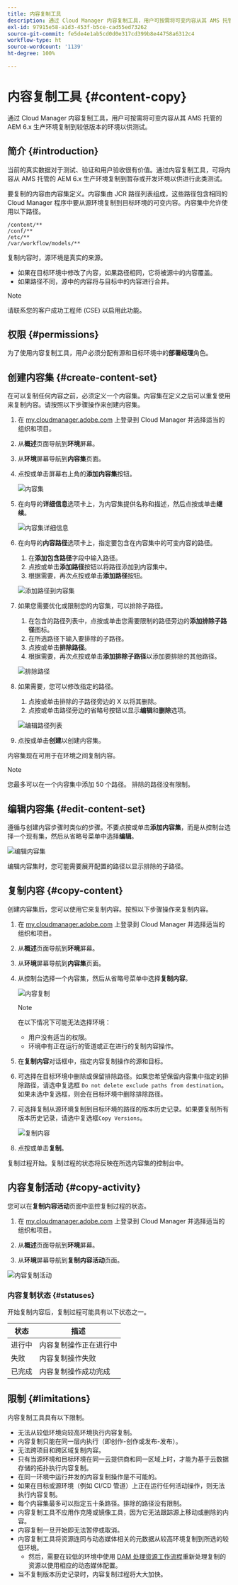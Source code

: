 ```yaml
---
title: 内容复制工具
description: 通过 Cloud Manager 内容复制工具，用户可按需将可变内容从其 AMS 托管的 AEM 6.x 生产环境复制到较低版本的环境以供测试。
exl-id: 97915e58-a1d3-453f-b5ce-cad55ed73262
source-git-commit: fe5de4e1ab5cd0d0e317cd399b8e44758a6312c4
workflow-type: ht
source-wordcount: '1139'
ht-degree: 100%

---
```



# 内容复制工具 {#content-copy}

通过 Cloud Manager 内容复制工具，用户可按需将可变内容从其 AMS 托管的 AEM 6.x 生产环境复制到较低版本的环境以供测试。

## 简介 {#introduction}

当前的真实数据对于测试、验证和用户验收很有价值。通过内容复制工具，可将内容从 AMS 托管的 AEM 6.x 生产环境复制到暂存或开发环境以供进行此类测试。

要复制的内容由内容集定义。内容集由 JCR 路径列表组成，这些路径包含相同的 Cloud Manager 程序中要从源环境复制到目标环境的可变内容。内容集中允许使用以下路径。

```text
/content/**
/conf/**
/etc/**
/var/workflow/models/**
```

复制内容时，源环境是真实的来源。

* 如果在目标环境中修改了内容，如果路径相同，它将被源中的内容覆盖。
* 如果路径不同，源中的内容将与目标中的内容进行合并。

>[!NOTE]
>
>请联系您的客户成功工程师 (CSE) 以启用此功能。

## 权限 {#permissions}

为了使用内容复制工具，用户必须分配有源和目标环境中的&#x200B;**部署经理**&#x200B;角色。

## 创建内容集 {#create-content-set}

在可以复制任何内容之前，必须定义一个内容集。内容集在定义之后可以重复使用来复制内容。请按照以下步骤操作来创建内容集。

1. 在 [my.cloudmanager.adobe.com](https://my.cloudmanager.adobe.com/) 上登录到 Cloud Manager 并选择适当的组织和项目。

1. 从&#x200B;**概述**&#x200B;页面导航到&#x200B;**环境**&#x200B;屏幕。

1. 从&#x200B;**环境**&#x200B;屏幕导航到&#x200B;**内容集**&#x200B;页面。

1. 点按或单击屏幕右上角的&#x200B;**添加内容集**&#x200B;按钮。

   ![内容集](/help/assets/content-sets.png)

1. 在向导的&#x200B;**详细信息**&#x200B;选项卡上，为内容集提供名称和描述，然后点按或单击&#x200B;**继续**。

   ![内容集详细信息](/help/assets/add-content-set-details.png)

1. 在向导的&#x200B;**内容路径**&#x200B;选项卡上，指定要包含在内容集中的可变内容的路径。

   1. 在&#x200B;**添加包含路径**&#x200B;字段中输入路径。
   1. 点按或单击&#x200B;**添加路径**&#x200B;按钮以将路径添加到内容集中。
   1. 根据需要，再次点按或单击&#x200B;**添加路径**&#x200B;按钮。

   ![添加路径到内容集](/help/assets/add-content-set-paths.png)

1. 如果您需要优化或限制您的内容集，可以排除子路径。

   1. 在包含的路径列表中，点按或单击您需要限制的路径旁边的&#x200B;**添加排除子路径**&#x200B;图标。
   1. 在所选路径下输入要排除的子路径。
   1. 点按或单击&#x200B;**排除路径**。
   1. 根据需要，再次点按或单击&#x200B;**添加排除子路径**&#x200B;以添加要排除的其他路径。

   ![排除路径](/help/assets/add-content-set-paths-excluded.png)

1. 如果需要，您可以修改指定的路径。

   1. 点按或单击排除的子路径旁边的 X 以将其删除。
   1. 点按或单击路径旁边的省略号按钮以显示&#x200B;**编辑**&#x200B;和&#x200B;**删除**&#x200B;选项。

   ![编辑路径列表](/help/assets/add-content-set-excluded-paths.png)

1. 点按或单击&#x200B;**创建**&#x200B;以创建内容集。

内容集现在可用于在环境之间复制内容。

>[!NOTE]
>
>您最多可以在一个内容集中添加 50 个路径。
>排除的路径没有限制。

## 编辑内容集 {#edit-content-set}

遵循与创建内容步骤时类似的步骤。不要点按或单击&#x200B;**添加内容集**，而是从控制台选择一个现有集，然后从省略号菜单中选择&#x200B;**编辑**。

![编辑内容集](/help/assets/edit-content-set.png)

编辑内容集时，您可能需要展开配置的路径以显示排除的子路径。

## 复制内容 {#copy-content}

创建内容集后，您可以使用它来复制内容。按照以下步骤操作来复制内容。

1. 在 [my.cloudmanager.adobe.com](https://my.cloudmanager.adobe.com/) 上登录到 Cloud Manager 并选择适当的组织和项目。

1. 从&#x200B;**概述**&#x200B;页面导航到&#x200B;**环境**&#x200B;屏幕。

1. 从&#x200B;**环境**&#x200B;屏幕导航到&#x200B;**内容集**&#x200B;页面。

1. 从控制台选择一个内容集，然后从省略号菜单中选择&#x200B;**复制内容**。

   ![内容复制](/help/assets/copy-content.png)

   >[!NOTE]
   >
   >在以下情况下可能无法选择环境：
   >
   >* 用户没有适当的权限。
   >* 环境中有正在运行的管道或正在进行的复制内容操作。

1. 在&#x200B;**复制内容**&#x200B;对话框中，指定内容复制操作的源和目标。

1. 可选择在目标环境中删除或保留排除路径。如果您希望保留内容集中指定的排除路径，请选中复选框 `Do not delete exclude paths from destination`。如果未选中复选框，则会在目标环境中删除排除路径。

1. 可选择复制从源环境复制到目标环境的路径的版本历史记录。如果要复制所有版本历史记录，请选中复选框`Copy Versions`。

   ![复制内容](/help/assets/copying-content.png)

1. 点按或单击&#x200B;**复制**。

复制过程开始。复制过程的状态将反映在所选内容集的控制台中。

## 内容复制活动 {#copy-activity}

您可以在&#x200B;**复制内容活动**&#x200B;页面中监控复制过程的状态。

1. 在 [my.cloudmanager.adobe.com](https://my.cloudmanager.adobe.com/) 上登录到 Cloud Manager 并选择适当的组织和项目。

1. 从&#x200B;**概述**&#x200B;页面导航到&#x200B;**环境**&#x200B;屏幕。

1. 从&#x200B;**环境**&#x200B;屏幕导航到&#x200B;**复制内容活动**&#x200B;页面。

![内容复制活动](/help/assets/copy-content-activity.png)

### 内容复制状态 {#statuses}

开始复制内容后，复制过程可能具有以下状态之一。

| 状态 | 描述 |
|---|---|
| 进行中 | 内容复制操作正在进行中 |
| 失败 | 内容复制操作失败 |
| 已完成 | 内容复制操作成功完成 |

## 限制 {#limitations}

内容复制工具具有以下限制。

* 无法从较低环境向较高环境执行内容复制。
* 内容复制只能在同一层内执行（即创作-创作或发布-发布）。
* 无法跨项目和跨区域复制内容。
* 只有当源环境和目标环境在同一云提供商和同一区域上时，才能为基于云数据存储的拓扑执行内容复制。
* 在同一环境中运行并发的内容复制操作是不可能的。
* 如果在目标或源环境（例如 CI/CD 管道）上正在运行任何活动操作，则无法执行内容复制。
* 每个内容集最多可以指定五十条路径。排除的路径没有限制。
* 内容复制工具不应用作克隆或镜像工具，因为它无法跟踪源上移动或删除的内容。
* 内容复制一旦开始即无法暂停或取消。
* 内容复制工具将资源连同与动态媒体相关的元数据从较高环境复制到所选的较低环境。
   * 然后，需要在较低的环境中使用 [DAM 处理资源工作流程](https://experienceleague.adobe.com/docs/experience-manager-65/assets/using/assets-workflow.html)重新处理复制的资源以使用相应的动态媒体配置。
* 当不复制版本历史记录时，内容复制过程将大大加快。
